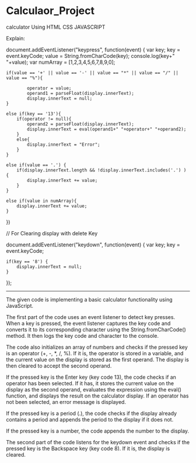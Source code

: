 # Calculaor_Project
calculator Using HTML CSS JAVASCRIPT


Explain:

document.addEventListener("keypress", function(event) {
    var key;
    key =  event.keyCode;
    value = String.fromCharCode(key);
    console.log(key+" "+value);
    var numArray = [1,2,3,4,5,6,7,8,9,0];


    if(value == '+' || value == '-' || value == "*" || value == "/" || value == "%"){
    
            operator = value;
            operand1 = parseFloat(display.innerText);
            display.innerText = null;
    }

    else if(key == '13'){
        if(operator != null){
            operand2 = parseFloat(display.innerText);
            display.innerText = eval(operand1+" "+operator+" "+operand2);
        }
        else{
            display.innerText = "Error";
        }
    }

    else if(value == '.') {
        if(display.innerText.length && !display.innerText.includes('.') ) {
            display.innerText += value;
        }
    }

    else if(value in numArray){
        display.innerText += value;
    }
})


// For Clearing display with delete Key 

document.addEventListener("keydown", function(event) {
    var key;
    key =  event.keyCode;

    if(key == '8') {
        display.innerText = null;
    }
});
*************************************************************************************************************************************




The given code is implementing a basic calculator functionality using JavaScript.

The first part of the code uses an event listener to detect key presses. When a key is pressed, the event listener captures the key code and converts it
to its corresponding character using the String.fromCharCode() method. It then logs the key code and character to the console.

The code also initializes an array of numbers and checks if the pressed key is an operator (+, -, *, /, %). If it is, the operator is stored in a variable,
and the current value on the display is stored as the first operand. The display is then cleared to accept the second operand.

If the pressed key is the Enter key (key code 13), the code checks if an operator has been selected. If it has, it stores the current value on the display
as the second operand, evaluates the expression using the eval() function, and displays the result on the calculator display. If an operator has not been selected,
an error message is displayed.

If the pressed key is a period (.), the code checks if the display already contains a period and appends the period to the display if it does not.

If the pressed key is a number, the code appends the number to the display.

The second part of the code listens for the keydown event and checks if the pressed key is the Backspace key (key code 8). If it is, the display is cleared.
